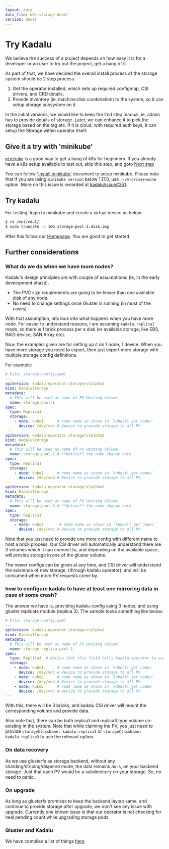 ```yaml
---
layout: docs
data_file: k8s-storage-devel
version: devel
---
```

# Try Kadalu

We believe the success of a project depends on  how easy it is for a developer
or an user to try out the project, get a hang of it.

As part of that, we have decided the overall install process of the storage
system should be 2 step process.

1. Get the operator installed, which sets up required configmap, CSI drivers,
   and CRD details.
2. Provide inventory (ie, machine:disk combination) to the system, so it can
   setup storage subsystem on it.

In the initial versions, we would like to keep the 2nd step manual, ie, admin
has to provide details of storage. Later, we can enhance it to pick the
storage based on the tag etc. If it is cloud, with required auth keys,
it can setup the Storage within operator itself.

## Give it a try with 'minikube'

[`minikube`](https://kubernetes.io/docs/setup/minikube/) is a good way to get a hang of k8s for beginners. If you already have a k8s setup available to test out, skip this step, and goto [Next step](#try-kadalu)

You can follow ['Install minikube'](https://kubernetes.io/docs/tasks/tools/install-minikube/) document to setup minikube. Please note that if you are using `minikube version` below 1.17.0, use `--vm-driver=none` option. More on this issue is recorded at [kadalu/issue#351](https://github.com/kadalu/kadalu/issues/351).

## Try kadalu

For testing, login to minikube and create a virtual device as below.

```bash
$ cd /mnt/vda1/
$ sudo truncate -s 10G storage-pool-1.disk.img
```

After this follow our [Homepage](https://github.com/kadalu/kadalu). You are good to get started.

## Further considerations

### What do we do when we have more nodes?

Kadalu's design principles are with couple of assumptions: (ie, In the early development phase).

- The PVC size requirements are going to be lesser than one available disk of any node.
- No need to change settings once Gluster is running (in most of the cases).

With that assumption, lets look into what happens when you have more node. For easier to understand reasons, I am assuming `kadalu.replica1` mode, so there is 1 brick process per a disk (or available storage, like EBS, RAID device, SAN Array etc).

Now, the examples given are for setting up it on 1 node, 1 device. When you have more storage you need to export, then just export more storage with multiple storage config definitions.

For example:

```yaml
# File: storage-config.yaml
---
apiVersion: kadalu-operator.storage/v1alpha1
kind: KadaluStorage
metadata:
  # This will be used as name of PV Hosting Volume
  name: storage-pool-1
spec:
  type: Replica1
  storage:
    - node: kube1      # node name as shown in `kubectl get nodes`
      device: /dev/vdc # Device to provide storage to all PV
---
apiVersion: kadalu-operator.storage/v1alpha1
kind: KadaluStorage
metadata:
  # This will be used as name of PV Hosting Volume
  name: storage-pool-2 # **Notice** the name change here
spec:
  type: Replica1
  storage:
    - node: kube2      # node name as shown in `kubectl get nodes`
      device: /dev/vdd # Device to provide storage to all PV
---
apiVersion: kadalu-operator.storage/v1alpha1
kind: KadaluStorage
metadata:
  # This will be used as name of PV Hosting Volume
  name: storage-pool-3 # **Notice** the name change here
spec:
  type: Replica1
  storage:
    - node: kube3       # node name as shown in `kubectl get nodes`
      device: /dev/vdc # Device to provide storage to all PV
```

Note that you just need to provide one more config with different name to host a brick process. Our CSI driver will automatically understand there are 3 volumes which it can connect to, and depending on the available space, will provide storage in one of the gluster volume.

The newer configs can be given at any time, and CSI driver will understand the existence of new storage, (through kadalu operator), and will be consumed when more PV requests come by.

### how to configure kadalu to have at least one mirroring data in case of some crash?

The answer we have is, providing kadalu-config using 3 nodes, and using gluster replicate module (replica 3). The sample looks something like below:

```yaml
# File: storage-config.yaml
---
apiVersion: kadalu-operator.storage/v1alpha1
kind: KadaluStorage
metadata:
  # This will be used as name of PV Hosting Volume
  name: storage-replica-pool-1
spec:
  type: Replica3  # Notice that this field tells kadalu operator to use replicate module.
  storage:
    - node: kube1      # node name as shown in `kubectl get nodes`
      device: /dev/vdc # Device to provide storage to all PV
    - node: kube2      # node name as shown in `kubectl get nodes`
      device: /dev/vdd # Device to provide storage to all PV
    - node: kube3      # node name as shown in `kubectl get nodes`
      device: /dev/vdc # Device to provide storage to all PV
---
```

With this, there will be 3 bricks, and kadalu CSI driver will mount the corresponding volume and provide data.

Also note that, there can be both replica1 and replica3 type volume co-existing in the system. Note that while claiming the PV, you just need to provide `storageClassName: kadalu.replica1` or `storageClassName: kadalu.replica3` to use the relevant option.

### On data recovery

As we use glusterfs as storage backend, without any sharding/striping/disperse mode, the data remains as is, on your backend storage. Just that each PV would be a subdirectory on your storage. So, no need to panic.

### On upgrade

As long as glusterfs promises to keep the backend layout same, and continue to provide storage after upgrade, we don't see any issue with upgrade. Currently one known issue is that our operator is not checking for heal pending count while upgrading storage pods.


### Gluster and Kadalu

We have compiled a list of things [here](https://kadalu.io/docs/k8s-storage/devel/gluster-and-kadalu)
